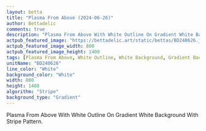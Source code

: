 ```yaml
---
layout: betta
title: "Plasma From Above (2024-06-26)"
author: Bettadelic
comments: true
description: "Plasma From Above With White Outline On Gradient White Background With Stripe Pattern."
actpub_featured_image: "https://bettadelic.art/static/bettas/BD240626.jpg"
actpub_featured_image_width: 800
actpub_featured_image_height: 1400
tags: [Plasma From Above, White Outline, White Background, Gradient Background Pattern, Stripe Pattern, June 2024]
unitName: "BD240626"
line_color: "White"
background_color: "White"
width: 800
height: 1400
algorithm: "Stripe"
background_type: "Gradient"
---
```


Plasma From Above With White Outline On Gradient White Background With Stripe Pattern.
